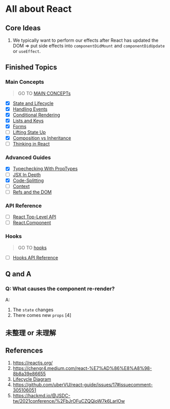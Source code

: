 # All about React

## Core Ideas

1. We typically want to perform our effects after React has updated the DOM => put side effects into `componentDidMount` and `componentDidUpdate` or `useEffect`.

## Finished Topics

### Main Concepts

> GO TO [MAIN CONCEPTs](./main-concept)

- [x] [State and Lifecycle](https://reactjs.org/docs/state-and-lifecycle.html)
- [x] [Handling Events](https://reactjs.org/docs/handling-events.html)
- [x] [Conditional Rendering](https://reactjs.org/docs/conditional-rendering.html)
- [x] [Lists and Keys](https://reactjs.org/docs/lists-and-keys.html)
- [x] [Forms](https://reactjs.org/docs/forms.html)
- [ ] [Lifting State Up](https://reactjs.org/docs/lifting-state-up.html)
- [x] [Composition vs Inheritance](https://reactjs.org/docs/composition-vs-inheritance.html)
- [ ] [Thinking in React](https://reactjs.org/docs/thinking-in-react.html)

### Advanced Guides

- [x] [Typechecking With PropTypes](https://reactjs.org/docs/typechecking-with-proptypes.html)
- [ ] [JSX In Depth](https://reactjs.org/docs/jsx-in-depth.html)
- [x] [Code-Splitting](https://reactjs.org/docs/code-splitting.html)
- [ ] [Context](https://reactjs.org/docs/context.html)
- [ ] [Refs and the DOM](https://reactjs.org/docs/refs-and-the-dom.html)

### API Reference

- [ ] [React Top-Level API](https://reactjs.org/docs/react-api.html)
- [ ] [React.Component](https://reactjs.org/docs/react-component.html)

### Hooks

> GO TO [hooks](./hooks)

- [ ] [Hooks API Reference](https://reactjs.org/docs/hooks-reference.html)

## Q and A

### Q: What causes the component re-render?

A:

1. The `state` changes
2. There comes new `props` [4]

## 未整理 or 未理解

## References

1. https://reactjs.org/
2. https://chengr4.medium.com/react-%E7%AD%86%E8%A8%98-8b8a39e86655
3. [Lifecycle Diagram](https://projects.wojtekmaj.pl/react-lifecycle-methods-diagram/)
4. https://github.com/uberVU/react-guide/issues/17#issuecomment-305106051
5. https://hackmd.io/@JSDC-tw/2021conference/%2FbJrOFuCZQQioW7k6LarlOw
